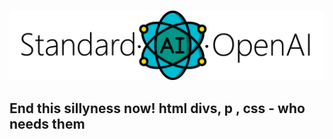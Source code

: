 ###

![Github Logo](WackyDivThing/github_logo.png)

## End this sillyness now! html divs, p , css - who needs them

 
